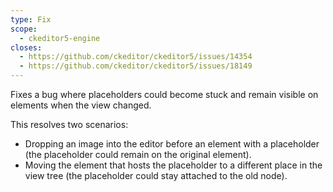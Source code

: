 ```yaml
---
type: Fix
scope:
  - ckeditor5-engine
closes:
  - https://github.com/ckeditor/ckeditor5/issues/14354
  - https://github.com/ckeditor/ckeditor5/issues/18149
---
```


Fixes a bug where placeholders could become stuck and remain visible on elements when the view changed.

This resolves two scenarios:

* Dropping an image into the editor before an element with a placeholder (the placeholder could remain on the original element).
* Moving the element that hosts the placeholder to a different place in the view tree (the placeholder could stay attached to the old node).
